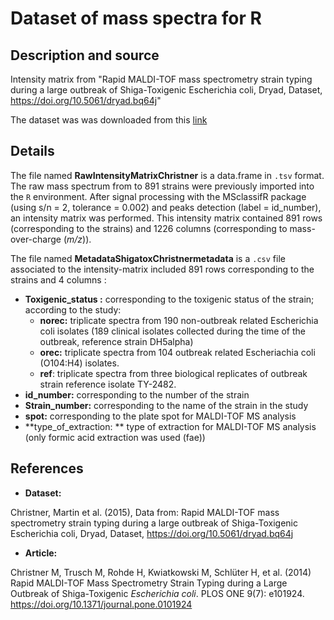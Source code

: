 # Dataset of mass spectra for R

## Description and source
Intensity matrix from "Rapid MALDI-TOF mass spectrometry strain typing during a large outbreak of Shiga-Toxigenic Escherichia coli, Dryad, Dataset, https://doi.org/10.5061/dryad.bq64j"

The dataset was was downloaded from this [link](https://datadryad.org/stash/dataset/doi:10.5061%2Fdryad.bq64j)

## Details
The file named **RawIntensityMatrixChristner**  is a data.frame in `.tsv` format. The raw mass spectrum  from to  891 strains were previously imported into the `R` environment. After signal processing with the MSclassifR package (using s/n = 2, tolerance = 0.002) and peaks detection (label = id_number), an intensity matrix was performed. This intensity matrix contained 891 rows (corresponding to the strains) and 1226 columns (corresponding to mass-over-charge (*m/z*)). 

The file named **MetadataShigatoxChristnermetadata** is a `.csv` file associated to the intensity-matrix included 891 rows corresponding to the strains and 4 columns :

- **Toxigenic_status :** corresponding to the toxigenic status of the strain; according to the study:
  - **norec:** triplicate spectra from 190 non-outbreak related Escherichia coli isolates (189 clinical isolates collected during the time of the outbreak, reference strain DH5alpha)
  - **orec:** triplicate spectra from 104 outbreak related Escheriachia coli (O104:H4) isolates.
  - **ref**: triplicate spectra from three biological replicates of outbreak strain reference isolate TY-2482.
- **id_number:** corresponding to the number of the strain
- **Strain_number:** corresponding to the name of the strain in the study
- **spot:** corresponding to the plate spot for MALDI-TOF MS analysis
- **type_of_extraction: ** type of extraction for MALDI-TOF MS analysis (only formic acid extraction was used (fae))

## References
- **Dataset:**

Christner, Martin et al. (2015), Data from: Rapid MALDI-TOF mass  spectrometry strain typing during a large outbreak of Shiga-Toxigenic  Escherichia coli, Dryad, Dataset, https://doi.org/10.5061/dryad.bq64j

- **Article:**

Christner M, Trusch M, Rohde H, Kwiatkowski M, Schlüter H,   et al.   (2014)     Rapid MALDI-TOF Mass Spectrometry Strain Typing during a Large Outbreak of Shiga-Toxigenic *Escherichia coli*. PLOS ONE  9(7): e101924. https://doi.org/10.1371/journal.pone.0101924
